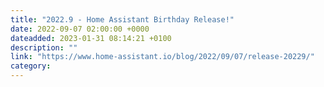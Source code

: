 ```yaml
---
title: "2022.9 - Home Assistant Birthday Release!"
date: 2022-09-07 02:00:00 +0000
dateadded: 2023-01-31 08:14:21 +0100
description: ""
link: "https://www.home-assistant.io/blog/2022/09/07/release-20229/"
category:
---
```

